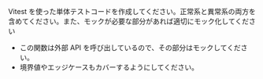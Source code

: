 Vitest を使った単体テストコードを作成してください。正常系と異常系の両方を含めてください。また、モックが必要な部分があれば適切にモック化してください

- この関数は外部 API を呼び出しているので、その部分はモックしてください。
- 境界値やエッジケースもカバーするようにしてください。
